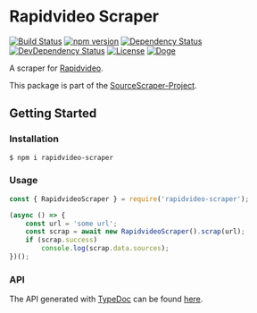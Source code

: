 # Rapidvideo Scraper

[![Build Status](https://travis-ci.org/OpenByteDev/SourceScraper.svg?branch=master)](https://travis-ci.org/OpenByteDev/SourceScraper)
[![npm version](https://badge.fury.io/js/rapidvideo-scraper.svg)](https://www.npmjs.com/package/rapidvideo-scraper)
[![Dependency Status](https://david-dm.org/OpenByteDev/SourceScraper/status.svg?path=packages%2Frapidvideo-scraper)](https://david-dm.org/OpenByteDev/SourceScraper?path=packages%2Frapidvideo-scraper)
[![DevDependency Status](https://david-dm.org/OpenByteDev/SourceScraper/dev-status.svg?path=packages%2Frapidvideo-scraper)](https://david-dm.org/OpenByteDev/SourceScraper?path=packages%2Frapidvideo-scraper&type=dev)
[![License](https://img.shields.io/github/license/mashape/apistatus.svg)](https://opensource.org/licenses/MIT)
[![Doge](https://img.shields.io/badge/doge-wow-yellow.svg)]()

A scraper for [Rapidvideo](https://www.rapidvideo.com/).

This package is part of the [SourceScraper-Project](https://github.com/OpenByteDev/SourceScraper).


## Getting Started
### Installation
```bash
$ npm i rapidvideo-scraper
```


### Usage

```js
const { RapidvideoScraper } = require('rapidvideo-scraper');

(async () => {
    const url = 'some url';
    const scrap = await new RapidvideoScraper().scrap(url);
    if (scrap.success)
        console.log(scrap.data.sources);
})();
```


### API
The API generated with [TypeDoc](http://typedoc.org/) can be found [here](https://openbytedev.github.io/SourceScraper/packages/rapidvideo-scraper/docs/).

